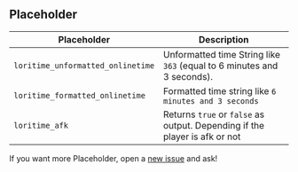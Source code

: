 ## Placeholder

| Placeholder | Description |
|-------------|-------------|
| `loritime_unformatted_onlinetime` | Unformatted time String like `363` (equal to 6 minutes and 3 seconds). |
| `loritime_formatted_onlinetime` | Formatted time string like `6 minutes and 3 seconds` |
| `loritime_afk` | Returns `true` or `false` as output. Depending if the player is afk or not |


If you want more Placeholder, open a [new issue](https://github.com/Lorias-Jak/LoriTime/issues) and ask!
